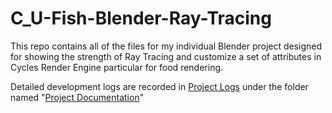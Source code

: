 # C_U-Fish-Blender-Ray-Tracing
 This repo contains all of the files for my individual Blender project designed for showing the strength of Ray Tracing and customize a set of attributes in Cycles Render Engine particular for food rendering.



Detailed development logs are recorded in [Project Logs](https://github.com/CU2018/C_U-Fish-Blender-Ray-Tracing/blob/master/Project%20Documents/Project%20Logs.md) under the folder named "[Project Documentation](https://github.com/CU2018/C_U-Fish-Blender-Ray-Tracing/tree/master/Project%20Documents)"
